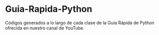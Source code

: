 # Guia-Rapida-Python
Códigos generados a lo largo de cada clase de la Guía Rápida de Python ofrecida en nuestro canal de YouTube.
